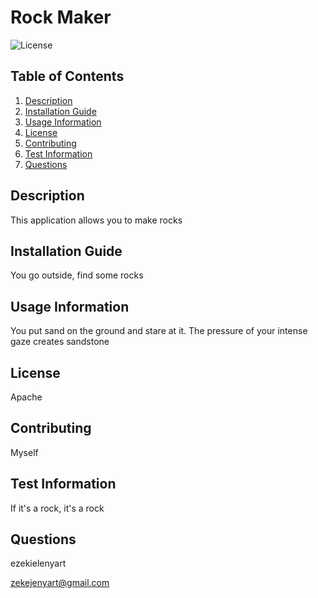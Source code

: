 
  # Rock Maker

  ![License](https://img.shields.io/badge/License-Apache%202.0-blue.svg)
  ## Table of Contents

  1. [Description](#description)
  2. [Installation Guide](#installation-guide)
  3. [Usage Information](#usage-information)
  4. [License](#license)
  5. [Contributing](#contributing)
  6. [Test Information](test-information)
  7. [Questions](#questions)
  


  ## Description
  This application allows you to make rocks

  ## Installation Guide
  You go outside, find some rocks

  ## Usage Information
  You put sand on the ground and stare at it.  The pressure of your intense gaze creates sandstone

  ## License
  Apache

  ## Contributing
  Myself

  ## Test Information
  If it's a rock, it's a rock

  ## Questions
  ezekielenyart 
 
  zekejenyart@gmail.com
